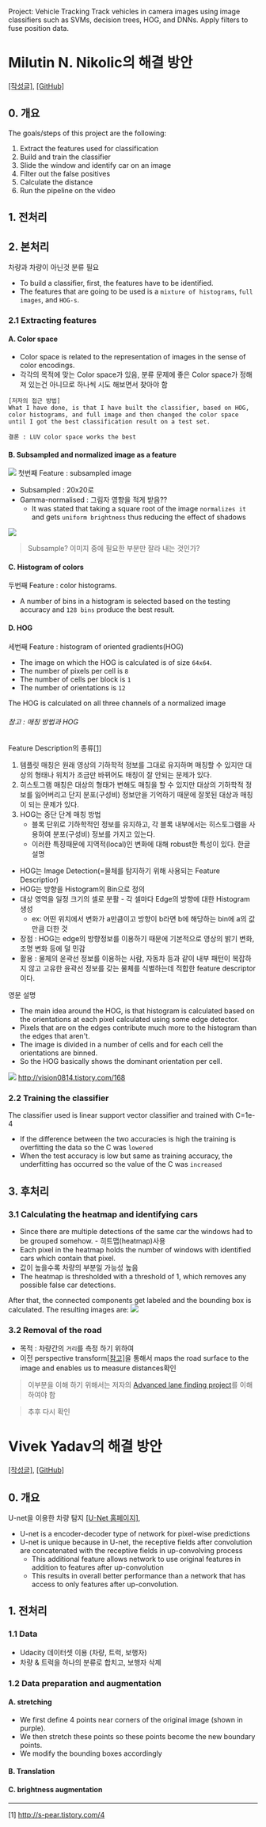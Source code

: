Project: Vehicle Tracking
Track vehicles in camera images using image classifiers such as SVMs, decision trees, HOG, and DNNs. Apply filters to fuse position data.


# Milutin N. Nikolic의 해결 방안 
[[작성글]][Milutin N. Nikolic], [[GitHub]](https://github.com/ajsmilutin/CarND-Vehicle-Detection)

## 0. 개요 

The goals/steps of this project are the following:
1. Extract the features used for classification
2. Build and train the classifier
3. Slide the window and identify car on an image
4. Filter out the false positives
5. Calculate the distance
6. Run the pipeline on the video

## 1. 전처리 


## 2. 본처리 
차량과 차량이 아닌것 분류 필요 
- To build a classifier, first, the features have to be identified. 
- The features that are going to be used is a `mixture of histograms`, `full images`, and `HOG-s`.

### 2.1 Extracting features
#### A. Color space
- Color space is related to the representation of images in the sense of color encodings.
- 각각의 목적에 맞는 Color space가 있음, 분류 문제에 좋은 Color space가 정해져 있는건 아니므로 하나씩 시도 해보면서 찾아야 함 

```
[저자의 접근 방법]
What I have done, is that I have built the classifier, based on HOG, color histograms, and full image and then changed the color space until I got the best classification result on a test set. 

결론 : LUV color space works the best
```

#### B. Subsampled and normalized image as a feature
![](https://cdn-images-1.medium.com/max/400/1*_UndcR1NnTjRYPjyUrUhvg.jpeg)
첫번째 Feature : subsampled image
- Subsampled : 20x20로 
- Gamma-normalised : 그림자 영향을 적게 받음??
    - It was stated that taking a square root of the image `normalizes it` and gets `uniform brightness` thus reducing the effect of shadows

![](https://cdn-images-1.medium.com/max/400/1*_UndcR1NnTjRYPjyUrUhvg.jpeg)

>  Subsample? 이미지 중에 필요한 부분만 잘라 내는 것인가? 

#### C. Histogram of colors
두번째 Feature : color histograms. 
- A number of bins in a histogram is selected based on the testing accuracy and `128 bins` produce the best result. 

#### D. HOG
세번째 Feature : histogram of oriented gradients(HOG)
- The image on which the HOG is calculated is of size `64x64`. 
- The number of pixels per cell is `8`
- The number of cells per block is `1` 
- The number of orientations is `12`

The HOG is calculated on all three channels of a normalized image  


###### 참고 : 매칭 방법과 HOG
Feature Description의 종류[[1]](#hog)
1. 템플릿 매칭은 원래 영상의 기하학적 정보를 그대로 유지하며 매칭할 수 있지만 대상의 형태나 위치가 조금만 바뀌어도 매칭이 잘 안되는 문제가 있다.
2. 히스토그램 매칭은 대상의 형태가 변해도 매칭을 할 수 있지만 대상의 기하학적 정보를 잃어버리고 단지 분포(구성비) 정보만을 기억하기 때문에 잘못된 대상과 매칭이 되는 문제가 있다.
3. HOG는 중단 단계 매칭 방법 
    - 블록 단위로 기하학적인 정보를 유지하고, 각 블록 내부에서는 히스토그램을 사용하여 분포(구성비) 정보를 가지고 있는다.
    - 이러한 특징때문에 지역적(local)인 변화에 대해 robust한 특성이 있다.
한글 설명
- HOG는 Image Detection(=물체를 탐지하기 위해 사용되는 Feature Descriptior)
- HOG는 방향을 Histogram의 Bin으로 정의 
- 대상 영역을 일정 크기의 셀로 분활 - 각 셀마다 Edge의 방향에 대한 Histogram 생성
    - ex: 어떤 위치에서 변화가 a만큼이고 방향이 b라면 b에 해당하는 bin에 a의 값만큼 더한 것
- 장점 : HOG는 edge의 방향정보를 이용하기 때문에 기본적으로 영상의 밝기 변화, 조명 변화 등에 덜 민감
- 활용 : 물체의 윤곽선 정보를 이용하는 사람, 자동차 등과 같이 내부 패턴이 복잡하지 않고 고유한 윤곽선 정보를 갖는 물체를 식별하는데 적합한 feature descriptor이다.

영문 설명
- The main idea around the HOG, is that histogram is calculated based on the orientations at each pixel calculated using some edge detector. 
- Pixels that are on the edges contribute much more to the histogram than the edges that aren't. 
- The image is divided in a number of cells and for each cell the orientations are binned. 
- So the HOG basically shows the dominant orientation per cell.

![](http://cfile29.uf.tistory.com/image/266A454D552D427524B337)
http://vision0814.tistory.com/168


### 2.2 Training the classifier
The classifier used is linear support vector classifier and trained with C=1e-4
- If the difference between the two accuracies is high the training is overfitting the data so the C was `lowered`
- When the test accuracy is low but same as training accuracy, the underfitting has occurred so the value of the C was `increased`

## 3. 후처리 
### 3.1 Calculating the heatmap and identifying cars
- Since there are multiple detections of the same car the windows had to be grouped somehow. - 히트맵(heatmap)사용
- Each pixel in the heatmap holds the number of windows with identified cars which contain that pixel. 
- 값이 높을수록 차량의 부분일 가능성 높음 
- The heatmap is thresholded with a threshold of 1, which removes any possible false car detections. 

After that, the connected components get labeled and the bounding box is calculated. The resulting images are:
![](https://cdn-images-1.medium.com/max/400/1*RJGZUKZ2d1ILJkTTZa7KMw.jpeg)

### 3.2 Removal of the road
- 목적 : 차량간의 `거리`를 측정 하기 위하여 
- 이전 perspective transform[[참고]](https://github.com/ajsmilutin/CarND-Advanced-Lane-Lines/blob/master/README.md)을 통해서 maps the road surface to the image and enables us to measure distances확인


> 이부분을 이해 하기 위해서는 저자의 [Advanced lane finding project](https://medium.com/@ajsmilutin/advanced-lane-finding-5d0be4072514#.lqwqiqq40)를 이해하여야 함

> 추후 다시 확인 


# Vivek Yadav의 해결 방안 
[[작성글]][Vivek Yadav], [[GitHub]]()

## 0. 개요 
U-net을 이용한 차량 탐지 [[U-Net 홈페이지]][U-net], 
- U-net is a encoder-decoder type of network for pixel-wise predictions
- U-net is unique because in U-net, the receptive fields after convolution are concatenated with the receptive fields in up-convolving process
    - This additional feature allows network to use original features in addition to features after up-convolution
    - This results in overall better performance than a network that has access to only features after up-convolution.

## 1. 전처리 
### 1.1 Data 
-  Udacity 데이터셋 이용 (차량, 트럭, 보행자)
- 차량 & 트럭을 하나의 분류로 합치고, 보행자 삭제 

### 1.2 Data preparation and augmentation
#### A. stretching
- We first define 4 points near corners of the original image (shown in purple). 
- We then stretch these points so these points become the new boundary points. 
- We modify the bounding boxes accordingly

#### B. Translation


#### C. brightness augmentation



---
[Milutin N. Nikolic]: https://medium.com/towards-data-science/vehicle-detection-and-distance-estimation-7acde48256e1#.kn4mgi76v
[Vivek Yadav]: https://chatbotslife.com/small-u-net-for-vehicle-detection-9eec216f9fd6#.uoaixnhi4
[U-net]: http://lmb.informatik.uni-freiburg.de/people/ronneber/u-net/


<a name="hog">[1]</a> http://s-pear.tistory.com/4 <br/>

